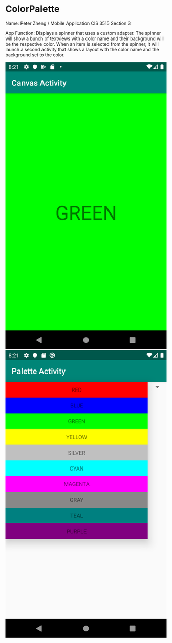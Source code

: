 # ColorPalette
Name: Peter Zheng / Mobile Application CIS 3515 Section 3

App Function:
Displays a spinner that uses a custom adapter. The spinner will show a bunch of textviews with a color name and their background
will be the respective color. When an item is selected from the spinner, it will launch a second activity that shows a layout with
the color name and the background set to the color. 

![TEXT](Canvas_screenshot.png)
![TEXT](Palette_screenshot.png)
